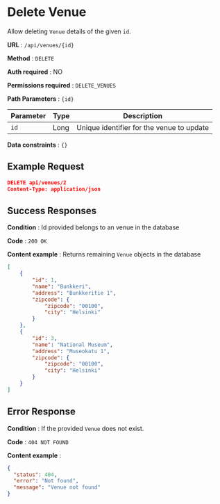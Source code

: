 # Delete Venue

Allow deleting `Venue` details of the given `id`.

**URL** : `/api/venues/{id}`

**Method** : `DELETE`

**Auth required** : NO

**Permissions required** : `DELETE_VENUES`

**Path Parameters** : `{id}`

| Parameter | Type | Description                               |
| --------- | ---- | ----------------------------------------- |
| `id`      | Long | Unique identifier for the venue to update |

**Data constraints** : `{}`

## Example Request

```json
DELETE api/venues/2
Content-Type: application/json
```

## Success Responses

**Condition** : Id provided belongs to an venue in the database

**Code** : `200 OK`

**Content example** : Returns  remaining `Venue` objects in the database

```json
[
    {
        "id": 1,
        "name": "Bunkkeri",
        "address": "Bunkkeritie 1",
        "zipcode": {
            "zipcode": "00100",
            "city": "Helsinki"
        }
    },
    {
        "id": 3,
        "name": "National Museum",
        "address": "Museokatu 1",
        "zipcode": {
            "zipcode": "00100",
            "city": "Helsinki"
        }
    }
]
```

## Error Response

**Condition** : If the provided `Venue` does not exist.

**Code** : `404 NOT FOUND`

**Content example** :

```json
{
  "status": 404,
  "error": "Not found",
  "message": "Venue not found"
}
```
